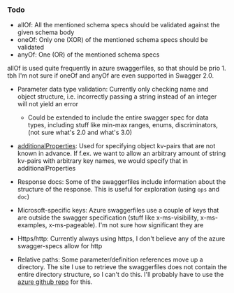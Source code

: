 ### Todo

* allOf: All the mentioned schema specs should be validated against the given schema body
* oneOf: Only one (XOR) of the mentioned schema specs should be validated
* anyOf: One (OR) of the mentioned schema specs

allOf is used quite frequently in azure swaggerfiles, so that should be prio 1. tbh I'm not sure if oneOf and anyOf are even supported in Swagger 2.0.

* Parameter data type validation: Currently only checking name and object structure, i.e. incorrectly passing a string instead of an integer will not yield an error
  - Could be extended to include the entire swagger spec for data types, including stuff like min-max ranges, enums, discriminators, (not sure what's 2.0 and what's 3.0)

* [additionalProperties](https://stackoverflow.com/questions/41239913/why-additionalproperties-is-the-way-to-represent-dictionary-map-in-swagger-ope): Used for specifying object kv-pairs that are not known in advance. If f.ex. we want to allow an arbitrary amount of string kv-pairs with arbitrary key names, we would specify that in additionalProperties

* Response docs: Some of the swaggerfiles include information about the structure of the response. This is useful for exploration (using `ops` and `doc`)

* Microsoft-specific keys: Azure swaggerfiles use a couple of keys that are outside the swagger specification (stuff like x-ms-visibility, x-ms-examples, x-ms-pageable). I'm not sure how significant they are

* Https/http: Currently always using https, I don't believe any of the azure swagger-specs allow for http

* Relative paths: Some parameter/definition references move up a directory. The site I use to retrieve the swaggerfiles does not contain the entire directory structure, so I can't do this. I'll probably have to use the [azure github repo](https://github.com/Azure/azure-rest-api-specs) for this.
